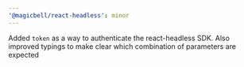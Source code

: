 ```yaml
---
'@magicbell/react-headless': minor
---
```


Added `token` as a way to authenticate the react-headless SDK. Also improved typings to make clear which combination of parameters are expected
